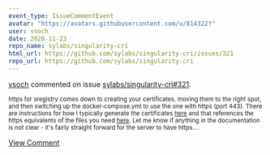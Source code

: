 ```yaml
---
event_type: IssueCommentEvent
avatar: "https://avatars.githubusercontent.com/u/814322?"
user: vsoch
date: 2020-11-23
repo_name: sylabs/singularity-cri
html_url: https://github.com/sylabs/singularity-cri/issues/321
repo_url: https://github.com/sylabs/singularity-cri
---
```


<a href='https://github.com/vsoch' target='_blank'>vsoch</a> commented on issue <a href='https://github.com/sylabs/singularity-cri/issues/321' target='_blank'>sylabs/singularity-cri#321</a>.

<small>https for sregistry comes down to creating your certificates, moving them to the right spot, and then switching up the docker-compose.yml to use the one with https (port 443). There are instructions for how I typically generate the certificates [here](https://singularityhub.github.io/sregistry/docs/install/https) and that references the https equivalents of the files you need [here](https://github.com/singularityhub/sregistry/tree/master/https). Let me know if anything in the documentation is not clear - it's fairly straight forward for the server to have https....</small>

<a href='https://github.com/sylabs/singularity-cri/issues/321' target='_blank'>View Comment</a>